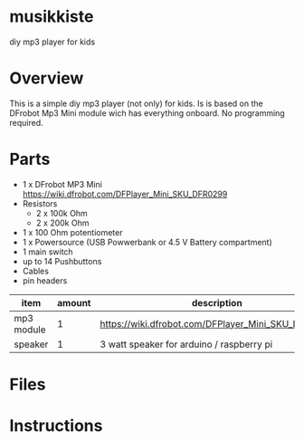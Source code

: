 # musikkiste
diy mp3 player for kids
# Overview
This is a simple diy mp3 player (not only) for kids. Is is based on the DFrobot Mp3 Mini module wich has everything onboard. No programming required. 


# Parts
* 1 x DFrobot MP3 Mini https://wiki.dfrobot.com/DFPlayer_Mini_SKU_DFR0299
* Resistors
  * 2 x 100k Ohm
  * 2 x 200k Ohm
* 1 x 100 Ohm potentiometer
* 1 x Powersource (USB Powwerbank or 4.5 V Battery compartment)
* 1 main switch
* up to 14 Pushbuttons
* Cables
* pin headers

|item           |amount       |description|
|---            |---          |---|
|mp3 module     |1            | https://wiki.dfrobot.com/DFPlayer_Mini_SKU_DFR0299  |
|speaker        |1            |3 watt speaker for arduino / raspberry pi   |


# Files

# Instructions
